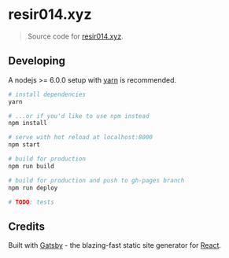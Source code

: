 # resir014.xyz

> Source code for [resir014.xyz](https://resir014.xyz).

## Developing

A nodejs >= 6.0.0 setup with [yarn](https://yarnpkg.com/) is recommended.

``` bash
# install dependencies
yarn

# ...or if you'd like to use npm instead
npm install

# serve with hot reload at localhost:8000
npm start

# build for production
npm run build

# build for production and push to gh-pages branch
npm run deploy

# TODO: tests
```

## Credits

Built with [Gatsby](https://www.gatsbyjs.org/) - the blazing-fast static site generator for [React](https://facebook.github.io/react/).
